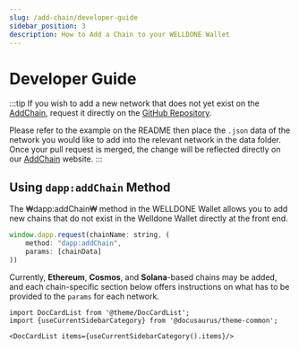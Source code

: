 ```yaml
---
slug: /add-chain/developer-guide
sidebar_position: 3
description: How to Add a Chain to your WELLDONE Wallet
---
```


# Developer Guide

:::tip
If you wish to add a new network that does not yet exist on the [AddChain](https://addchain.welldonestudio.io), request it directly on the [GitHub Repository](https://github.com/dsrvlabs/wds-addchain-data-list).

Please refer to the example on the README then place the `.json` data of the network you would like to add into the relevant network in the data folder. Once your pull request is merged, the change will be reflected directly on our [AddChain](https://addchain.welldonestudio.io) website.
:::

## Using `dapp:addChain` Method

The ₩dapp:addChain₩ method in the WELLDONE Wallet allows you to add new chains that do not exist in the Welldone Wallet directly at the front end.

```javascript
window.dapp.request(chainName: string, (
    method: "dapp:addChain",
    params: [chainData]
))
```

Currently, **Ethereum**, **Cosmos**, and **Solana**-based chains may be added, and each chain-specific section below offers instructions on what has to be provided to the `params` for each network.

```mdx-code-block
import DocCardList from '@theme/DocCardList';
import {useCurrentSidebarCategory} from '@docusaurus/theme-common';

<DocCardList items={useCurrentSidebarCategory().items}/>
```
